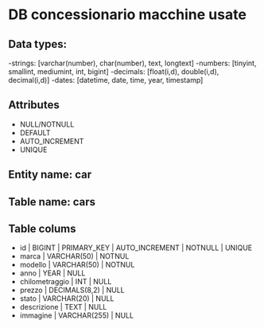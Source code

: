 # DB concessionario macchine usate

## Data types:

-strings: [varchar(number), char(number), text, longtext]
-numbers: [tinyint, smallint, mediumint, int, bigint]
-decimals: [float(i,d), double(i,d), decimal(i,d)]
-dates: [datetime, date, time, year, timestamp]

## Attributes

- NULL/NOTNULL
- DEFAULT
- AUTO_INCREMENT
- UNIQUE

## Entity name: car

## Table name: cars

## Table colums

- id | BIGINT | PRIMARY_KEY | AUTO_INCREMENT | NOTNULL | UNIQUE
- marca | VARCHAR(50) | NOTNUL
- modello | VARCHAR(50) | NOTNUL
- anno | YEAR | NULL
- chilometraggio | INT | NULL
- prezzo | DECIMALS(8,2) | NULL
- stato | VARCHAR(20) | NULL
- descrizione | TEXT | NULL
- immagine | VARCHAR(255) | NULL

